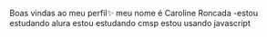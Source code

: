 Boas vindas ao meu perfil✨
meu nome é Caroline Roncada
-estou estudando alura
estou estudando cmsp
estou usando javascript
